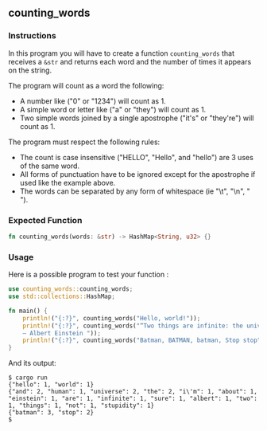 ## counting_words

### Instructions

In this program you will have to create a function `counting_words` that
receives a `&str` and returns each word and the number of times it appears on the string.

The program will count as a word the following:

- A number like ("0" or "1234") will count as 1.
- A simple word or letter like ("a" or "they") will count as 1.
- Two simple words joined by a single apostrophe ("it's" or "they're") will count as 1.

The program must respect the following rules:

- The count is case insensitive ("HELLO", "Hello", and "hello") are 3 uses of the same word.
- All forms of punctuation have to be ignored except for the apostrophe if used like the example above.
- The words can be separated by any form of whitespace (ie "\t", "\n", " ").

### Expected Function

```rust
fn counting_words(words: &str) -> HashMap<String, u32> {}
```

### Usage

Here is a possible program to test your function :

```rust
use counting_words::counting_words;
use std::collections::HashMap;

fn main() {
    println!("{:?}", counting_words("Hello, world!"));
    println!("{:?}", counting_words("“Two things are infinite: the universe and human stupidity; and I'm not sure about the universe.”
    ― Albert Einstein "));
    println!("{:?}", counting_words("Batman, BATMAN, batman, Stop stop"));
}
```

And its output:

```console
$ cargo run
{"hello": 1, "world": 1}
{"and": 2, "human": 1, "universe": 2, "the": 2, "i\'m": 1, "about": 1, "einstein": 1, "are": 1, "infinite": 1, "sure": 1, "albert": 1, "two": 1, "things": 1, "not": 1, "stupidity": 1}
{"batman": 3, "stop": 2}
$
```
